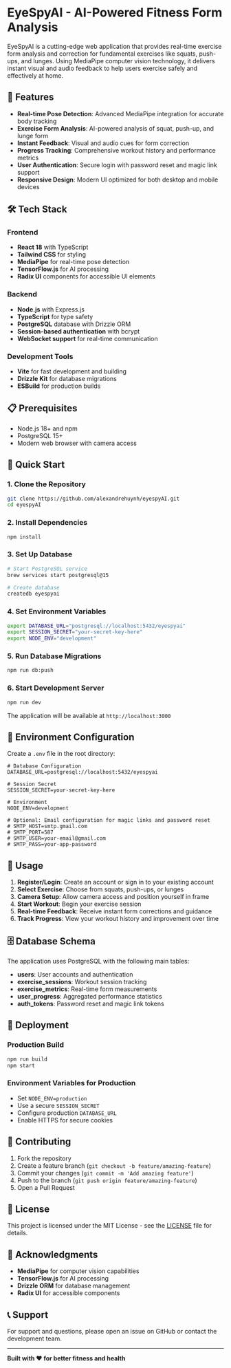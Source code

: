 # EyeSpyAI - AI-Powered Fitness Form Analysis

EyeSpyAI is a cutting-edge web application that provides real-time exercise form analysis and correction for fundamental exercises like squats, push-ups, and lunges. Using MediaPipe computer vision technology, it delivers instant visual and audio feedback to help users exercise safely and effectively at home.

## 🚀 Features

- **Real-time Pose Detection**: Advanced MediaPipe integration for accurate body tracking
- **Exercise Form Analysis**: AI-powered analysis of squat, push-up, and lunge form
- **Instant Feedback**: Visual and audio cues for form correction
- **Progress Tracking**: Comprehensive workout history and performance metrics
- **User Authentication**: Secure login with password reset and magic link support
- **Responsive Design**: Modern UI optimized for both desktop and mobile devices

## 🛠️ Tech Stack

### Frontend
- **React 18** with TypeScript
- **Tailwind CSS** for styling
- **MediaPipe** for real-time pose detection
- **TensorFlow.js** for AI processing
- **Radix UI** components for accessible UI elements

### Backend
- **Node.js** with Express.js
- **TypeScript** for type safety
- **PostgreSQL** database with Drizzle ORM
- **Session-based authentication** with bcrypt
- **WebSocket support** for real-time communication

### Development Tools
- **Vite** for fast development and building
- **Drizzle Kit** for database migrations
- **ESBuild** for production builds

## 📋 Prerequisites

- Node.js 18+ and npm
- PostgreSQL 15+
- Modern web browser with camera access

## 🚀 Quick Start

### 1. Clone the Repository
```bash
git clone https://github.com/alexandrehuynh/eyespyAI.git
cd eyespyAI
```

### 2. Install Dependencies
```bash
npm install
```

### 3. Set Up Database
```bash
# Start PostgreSQL service
brew services start postgresql@15

# Create database
createdb eyespyai
```

### 4. Set Environment Variables
```bash
export DATABASE_URL="postgresql://localhost:5432/eyespyai"
export SESSION_SECRET="your-secret-key-here"
export NODE_ENV="development"
```

### 5. Run Database Migrations
```bash
npm run db:push
```

### 6. Start Development Server
```bash
npm run dev
```

The application will be available at `http://localhost:3000`

## 🔧 Environment Configuration

Create a `.env` file in the root directory:

```env
# Database Configuration
DATABASE_URL=postgresql://localhost:5432/eyespyai

# Session Secret
SESSION_SECRET=your-secret-key-here

# Environment
NODE_ENV=development

# Optional: Email configuration for magic links and password reset
# SMTP_HOST=smtp.gmail.com
# SMTP_PORT=587
# SMTP_USER=your-email@gmail.com
# SMTP_PASS=your-app-password
```

## 📱 Usage

1. **Register/Login**: Create an account or sign in to your existing account
2. **Select Exercise**: Choose from squats, push-ups, or lunges
3. **Camera Setup**: Allow camera access and position yourself in frame
4. **Start Workout**: Begin your exercise session
5. **Real-time Feedback**: Receive instant form corrections and guidance
6. **Track Progress**: View your workout history and improvement over time

## 🗄️ Database Schema

The application uses PostgreSQL with the following main tables:

- **users**: User accounts and authentication
- **exercise_sessions**: Workout session tracking
- **exercise_metrics**: Real-time form measurements
- **user_progress**: Aggregated performance statistics
- **auth_tokens**: Password reset and magic link tokens

## 🚀 Deployment

### Production Build
```bash
npm run build
npm start
```

### Environment Variables for Production
- Set `NODE_ENV=production`
- Use a secure `SESSION_SECRET`
- Configure production `DATABASE_URL`
- Enable HTTPS for secure cookies

## 🤝 Contributing

1. Fork the repository
2. Create a feature branch (`git checkout -b feature/amazing-feature`)
3. Commit your changes (`git commit -m 'Add amazing feature'`)
4. Push to the branch (`git push origin feature/amazing-feature`)
5. Open a Pull Request

## 📄 License

This project is licensed under the MIT License - see the [LICENSE](LICENSE) file for details.

## 🙏 Acknowledgments

- **MediaPipe** for computer vision capabilities
- **TensorFlow.js** for AI processing
- **Drizzle ORM** for database management
- **Radix UI** for accessible components

## 📞 Support

For support and questions, please open an issue on GitHub or contact the development team.

---

**Built with ❤️ for better fitness and health**

